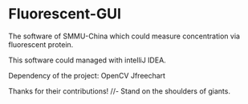 # Fluorescent-GUI
The software of SMMU-China which could measure concentration via fluorescent protein.

This software could managed with intelliJ IDEA.


Dependency of the project:
OpenCV
Jfreechart

Thanks for their contributions!
//- Stand on the shoulders of giants.
